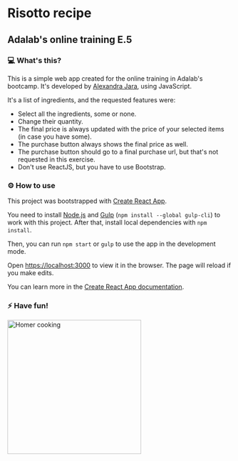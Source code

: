 # Risotto recipe
## Adalab's online training E.5

### 💻 What's this?

This is a simple web app created for the online training in Adalab's bootcamp. It's developed by [Alexandra Jara](https://github.com/alexandrajaramz), using JavaScript.

It's a list of ingredients, and the requested features were:
- Select all the ingredients, some or none.
- Change their quantity.
- The final price is always updated with the price of your selected items (in case you have some).
- The purchase button always shows the final price as well.
- The purchase button should go to a final purchase url, but that's not requested in this exercise.
- Don't use ReactJS, but you have to use Bootstrap.

### ⚙️ How to use

This project was bootstrapped with [Create React App](https://github.com/facebook/create-react-app).

You need to install [Node.js](https://nodejs.org/) and [Gulp](https://gulpjs.com) (`npm install --global gulp-cli`) to work with this project. After that, install local dependencies with `npm install`.

Then, you can run `npm start` or `gulp` to use the app in the development mode.

Open [https://localhost:3000](https://localhost:3000) to view it in the browser. The page will reload if you make edits.

You can learn more in the [Create React App documentation](https://facebook.github.io/create-react-app/docs/getting-started).

### ⚡️ Have fun!
<img src="./src/assets/images/cooking.gif" alt="Homer cooking" width="300px">
